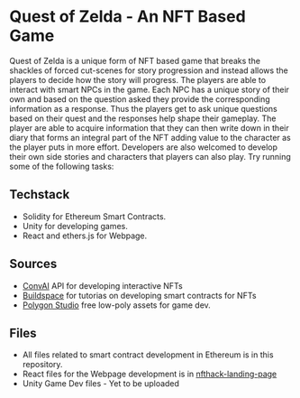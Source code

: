 # Quest of Zelda - An NFT Based Game

Quest of Zelda is a unique form of NFT based game that breaks the shackles of forced cut-scenes for story progression and instead allows the players to decide how the story will progress. The players are able to interact with smart NPCs in the game. Each NPC has a unique story of their own and based on the question asked they provide the corresponding information as a response. Thus the players get to ask unique questions based on their quest and the responses help shape their gameplay. The player are able to acquire information that they can then write down in their diary that forms an integral part of the NFT adding value to the character as the player puts in more effort. Developers are also welcomed to develop their own side stories and characters that players can also play.
Try running some of the following tasks:

## Techstack

- Solidity for Ethereum Smart Contracts.
- Unity for developing games.
- React and ethers.js for Webpage.


## Sources

- [ConvAI](https://www.convai.com) API for developing interactive NFTs
- [Buildspace](https://app.buildspace.so/home) for tutorias on developing smart contracts for NFTs
- [Polygon Studio](https://assetstore.unity.com/packages/3d/environments/lowpoly-environment-nature-pack-free-187052) free low-poly assets for game dev.


## Files

- All files related to smart contract development in Ethereum is in this repository.
- React files for the Webpage development is in [nfthack-landing-page](https://github.com/crazylazylife/QOZ-NFTHackGame/tree/main/nfthack-landing-page)
- Unity Game Dev files - Yet to be uploaded
